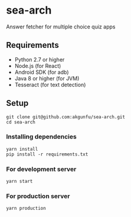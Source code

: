 # sea-arch
Answer fetcher for multiple choice quiz apps


## Requirements
- Python 2.7 or higher
- Node.js (for React)
- Android SDK (for adb)
- Java 8 or higher (for JVM)
- Tesseract (for text detection)

## Setup

```
git clone git@github.com:akgunfu/sea-arch.git
cd sea-arch
```
### Installing dependencies
```
yarn install
pip install -r requirements.txt
```

### For development server
```
yarn start
```
### For production server
```
yarn production
